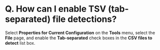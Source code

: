 # Q. How can I enable TSV (tab-separated) file detections?

Select **Properties for Current Configuration** on the **Tools** menu, select the **File** page, and enable the **Tab-separated** check boxes in the **CSV files to detect** list box.

